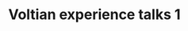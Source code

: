 ---
layout: event
categories: eventolocale
title:  "Voltian experience talks 1"
CL: Pavia
locandina: /img/eventilocali/2017-PV-VET/locandina.pdf
gallery:
report:
facebook: 
link: 
---